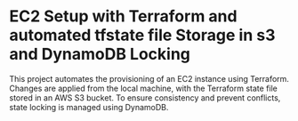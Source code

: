 # EC2 Setup with Terraform and automated tfstate file Storage in s3 and DynamoDB Locking
This project automates the provisioning of an EC2 instance using Terraform. Changes are applied from the local machine, with the Terraform state file stored in an AWS S3 bucket. To ensure consistency and prevent conflicts, state locking is managed using DynamoDB.

